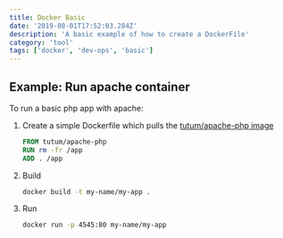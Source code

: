 ```yaml
---
title: Docker Basic
date: '2019-08-01T17:52:03.284Z'
description: 'A basic example of how to create a DockerFile'
category: 'tool'
tags: ['docker', 'dev-ops', 'basic']
---
```


## Example: Run apache container

To run a basic php app with apache:

1. Create a simple Dockerfile which pulls the [tutum/apache-php image](https://hub.docker.com/r/tutum/apache-php/)

	```Dockerfile
	FROM tutum/apache-php
	RUN rm -fr /app
	ADD . /app
	```

2. Build

	```bash
	docker build -t my-name/my-app .
	```

3. Run

	```bash
	docker run -p 4545:80 my-name/my-app
	```
